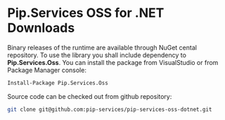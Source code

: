 # Pip.Services OSS for .NET Downloads

Binary releases of the runtime are available through NuGet cental repository. 
To use the library you shall include dependency to **Pip.Services.Oss**.
You can install the package from VisualStudio or from Package Manager console:

```bash
Install-Package Pip.Services.Oss
``` 

Source code can be checked out from github repository:

```bash
git clone git@github.com:pip-services/pip-services-oss-dotnet.git
```
